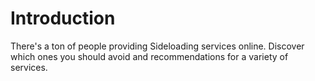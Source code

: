 # Introduction

There's a ton of people providing Sideloading services online. Discover which ones you should avoid and recommendations for a variety of services.

